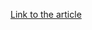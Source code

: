 [Link to the article](https://threatfabric.com/blogs/smishing-campaign-in-nl-spreading-cabassous-and-anatsa.html)
